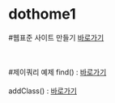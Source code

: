 # dothome1

#웹표준 사이트 만들기
<a href="https://thldnjs.github.io/dothome1/webstandard/index.html">바로가기</a>

<br>
<br>
#제이쿼리 예제
find() : <a href="https://thldnjs.github.io/dothome1/jquery/jquery04.html">바로가기</a>

<br>
<br>
addClass() : <a href="https://thldnjs.github.io/dothome1/jquery/jquery06_addClass2.html">바로가기</a>
